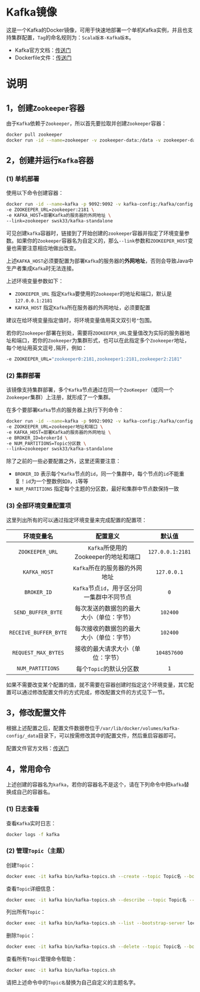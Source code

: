 # Kafka镜像

这是一个Kafka的Docker镜像，可用于快速地部署一个单机Kafka实例，并且也支持集群配置，`Tag`的命名规则为：`Scala版本-Kafka版本`。

- Kafka官方文档：[传送门](https://kafka.apache.org/documentation/)
- Dockerfile文件：[传送门](https://github.com/swsk33/dockerfiles-repo/blob/master/kafka-standalone/latest/Dockerfile)

# 说明

## 1，创建`Zookeeper`容器

由于`Kafka`依赖于`Zookeeper`，所以首先要拉取并创建`Zookeeper`容器：

```bash
docker pull zookeeper
docker run -id --name=zookeeper -v zookeeper-data:/data -v zookeeper-datalog:/datalog -v zookeeper-log:/logs zookeeper
```

## 2，创建并运行`Kafka`容器

### (1) 单机部署

使用以下命令创建容器：

```bash
docker run -id --name=kafka -p 9092:9092 -v kafka-config:/kafka/config \
-e ZOOKEEPER_URL=zookeeper:2181 \
-e KAFKA_HOST=部署Kafka的服务器的外网地址 \
--link=zookeeper swsk33/kafka-standalone
```

可见创建`kafka`容器时，链接到了开始创建的`zookeeper`容器并指定了环境变量参数。如果你的`Zookeeper`容器名为自定义的，那么`--link`参数和`ZOOKEEPER_HOST`变量也需要注意相应地做出改变。

上述`KAFKA_HOST`必须要配置为部署`Kafka`的服务器的**外网地址**，否则会导致Java中生产者集成`Kafka`时无法连接。

上述环境变量参数如下：

- `ZOOKEEPER_URL` 指定`Kafka`要使用的`Zookeeper`的地址和端口，默认是`127.0.0.1:2181`
- `KAFKA_HOST` 指定`Kafka`所在服务器的外网地址，必须要配置

建议在给环境变量指定值时，将环境变量值用英文双引号`"`包围。

若你的`Zookeeper`部署在别处，需要将`ZOOKEEPER_URL`变量值改为实际的服务器地址和端口，若你的`Zookeeper`为集群形式，也可以在此指定多个`Zookeeper`地址，每个地址用英文逗号`,`隔开，例如：

```bash
-e ZOOKEEPER_URL="zookeeper0:2181,zookeeper1:2181,zookeeper2:2181"
```

### (2) 集群部署

该镜像支持集群部署，多个`Kafka`节点通过在同一个`ZooKeeper`（或同一个`Zookeeper`集群）上注册，就形成了一个集群。

在多个要部署`Kafka`节点的服务器上执行下列命令：

```bash
docker run -id --name=kafka -p 9092:9092 -v kafka-config:/kafka/config \
-e ZOOKEEPER_URL=zookeeper地址和端口 \
-e KAFKA_HOST=部署Kafka的服务器的外网地址 \
-e BROKER_ID=brokerId \
-e NUM_PARTITIONS=Topic分区数 \
--link=zookeeper swsk33/kafka-standalone
```

除了之前的一些必要配置之外，这里还需要注意：

- `BROKER_ID` 表示每个`Kafka`节点的`id`，同一个集群中，每个节点的`id`不能重复！`id`为一个整数例如`0`，`1`等等
- `NUM_PARTITIONS` 指定每个主题的分区数，最好和集群中节点数保持一致

### (3) 全部环境变量配置项

这里列出所有的可以通过指定环境变量来完成配置的配置项：

|      环境变量名       |                  配置意义                   |      默认值      |
| :-------------------: | :-----------------------------------------: | :--------------: |
|    `ZOOKEEPER_URL`    |    `Kafka`所使用的Zookeeper的地址和端口     | `127.0.0.1:2181` |
|     `KAFKA_HOST`      |        `Kafka`所在的服务器的外网地址        |   `127.0.0.1`    |
|      `BROKER_ID`      | `Kafka`节点`id`，用于区分同一集群中不同节点 |       `0`        |
|  `SEND_BUFFER_BYTE`   |  每次发送的数据包的最大大小（单位：字节）   |     `102400`     |
| `RECEIVE_BUFFER_BYTE` |  每次接收的数据包的最大大小（单位：字节）   |     `102400`     |
|  `REQUEST_MAX_BYTES`  |      接收的最大请求大小（单位：字节）       |   `104857600`    |
|   `NUM_PARTITIONS`    |           每个`Topic`的默认分区数           |       `1`        |

如果不需要改变某个配置的值，就不需要在容器创建时指定这个环境变量，其它配置可以通过修改配置文件的方式完成，修改配置文件的方式见下一节。

## 3，修改配置文件

根据上述配置之后，配置文件数据卷位于`/var/lib/docker/volumes/kafka-config/_data`目录下，可以按需修改其中的配置文件，然后重启容器即可。

配置文件官方文档：[传送门](https://kafka.apache.org/documentation/#configuration)

## 4，常用命令

上述创建的容器名为`kafka`，若你的容器名不是这个，请在下列命令中把`kafka`替换成自己的容器名。

### (1) 日志查看

查看`Kafka`实时日志：

```bash
docker logs -f kafka
```

### (2) 管理`Topic`（主题）

创建`Topic`：

```bash
docker exec -it kafka bin/kafka-topics.sh --create --topic Topic名 --bootstrap-server localhost:9092
```

查看`Topic`详细信息：

```bash
docker exec -it kafka bin/kafka-topics.sh --describe --topic Topic名 --bootstrap-server localhost:9092
```

列出所有`Topic`：

```bash
docker exec -it kafka bin/kafka-topics.sh --list --bootstrap-server localhost:9092
```

删除`Topic`：

```bash
docker exec -it kafka bin/kafka-topics.sh --delete --topic Topic名 --bootstrap-server localhost:9092
```

查看所有`Topic`管理命令帮助：

```bash
docker exec -it kafka bin/kafka-topics.sh
```

请把上述命令中的`Topic名`替换为自己自定义的主题名字。